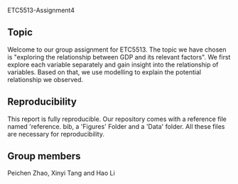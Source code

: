 ETC5513-Assignment4 

## Topic

Welcome to our group assignment for ETC5513. The topic we have chosen is "exploring the relationship between GDP and its relevant factors". We first explore each variable separately and gain insight into the relationship of variables. Based on that, we use modelling to explain the potential relationship we observed. 

## Reproducibility 
This report is fully reproducible. Our repository comes with a reference file named 'reference. bib, a 'Figures' Folder and a 'Data' folder. All these files are necessary for reproducibility.

## Group members
Peichen Zhao, Xinyi Tang and Hao Li